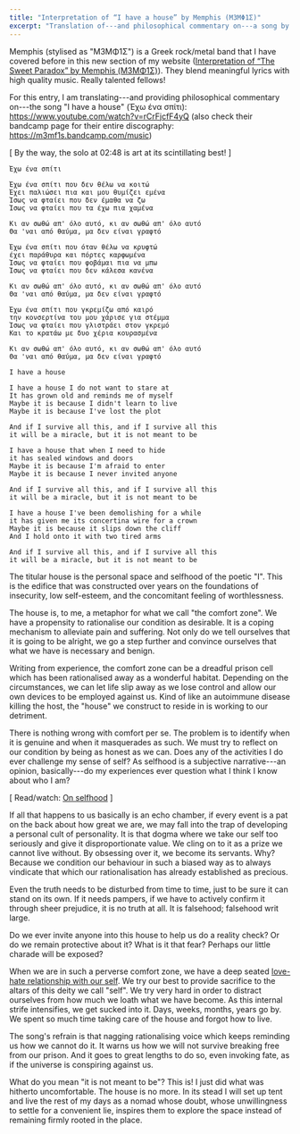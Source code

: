 ```yaml
---
title: "Interpretation of “I have a house” by Memphis (Μ3ΜΦ1Σ)"
excerpt: "Translation of---and philosophical commentary on---a song by Memphis (Μ3ΜΦ1Σ) whose translated title is 'I have a house'."
---
```


Memphis (stylised as "Μ3ΜΦ1Σ") is a Greek rock/metal band that I have
covered before in this new section of my website ([Interpretation of
“The Sweet Paradox” by Memphis (Μ3ΜΦ1Σ)](https://protesilaos.com/interpretations/2022-07-01-memphis-sweet-paradox/)).
They blend meaningful lyrics with high quality music.  Really talented
fellows!

For this entry, I am translating---and providing philosophical
commentary on---the song "I have a house" (Έχω ένα σπίτι):
<https://www.youtube.com/watch?v=rCrFjcfF4yQ> (also check their bandcamp
page for their entire discography: <https://m3mf1s.bandcamp.com/music>)

[ By the way, the solo at 02:48 is art at its scintillating best! ]

```
Έχω ένα σπίτι

Έχω ένα σπίτι που δεν θέλω να κοιτώ
Έχει παλιώσει πια και μου θυμίζει εμένα
Ίσως να φταίει που δεν έμαθα να ζω
Ίσως να φταίει που τα έχω πια χαμένα 
 
Κι αν σωθώ απ' όλο αυτό, κι αν σωθώ απ' όλο αυτό 
Θα 'ναι από θαύμα, μα δεν είναι γραφτό

Έχω ένα σπίτι που όταν θέλω να κρυφτώ
έχει παράθυρα και πόρτες καρφωμένα
Ίσως να φταίει που φοβάμαι πια να μπω
Ίσως να φταίει που δεν κάλεσα κανένα

Κι αν σωθώ απ' όλο αυτό, κι αν σωθώ απ' όλο αυτό 
Θα 'ναι από θαύμα, μα δεν είναι γραφτό

Έχω ένα σπίτι που γκρεμίζω από καιρό
την κονσερτίνα του μου χάρισε για στέμμα
Ίσως να φταίει που γλιστράει στον γκρεμό
Και το κρατάω με δυο χέρια κουρασμένα

Κι αν σωθώ απ' όλο αυτό, κι αν σωθώ απ' όλο αυτό 
Θα 'ναι από θαύμα, μα δεν είναι γραφτό
```

```
I have a house

I have a house I do not want to stare at
It has grown old and reminds me of myself
Maybe it is because I didn't learn to live
Maybe it is because I've lost the plot

And if I survive all this, and if I survive all this
it will be a miracle, but it is not meant to be

I have a house that when I need to hide
it has sealed windows and doors
Maybe it is because I'm afraid to enter
Maybe it is because I never invited anyone

And if I survive all this, and if I survive all this
it will be a miracle, but it is not meant to be

I have a house I've been demolishing for a while
it has given me its concertina wire for a crown
Maybe it is because it slips down the cliff
And I hold onto it with two tired arms

And if I survive all this, and if I survive all this
it will be a miracle, but it is not meant to be
```

The titular house is the personal space and selfhood of the poetic "I".
This is the edifice that was constructed over years on the foundations
of insecurity, low self-esteem, and the concomitant feeling of
worthlessness.

The house is, to me, a metaphor for what we call "the comfort zone".  We
have a propensity to rationalise our condition as desirable.  It is a
coping mechanism to alleviate pain and suffering.  Not only do we tell
ourselves that it is going to be alright, we go a step further and
convince ourselves that what we have is necessary and benign.

Writing from experience, the comfort zone can be a dreadful prison cell
which has been rationalised away as a wonderful habitat.  Depending on
the circumstances, we can let life slip away as we lose control and
allow our own devices to be employed against us.  Kind of like an
autoimmune disease killing the host, the "house" we construct to reside
in is working to our detriment.

There is nothing wrong with comfort per se.  The problem is to identify
when it is genuine and when it masquerades as such.  We must try to
reflect on our condition by being as honest as we can.  Does any of the
activities I do ever challenge my sense of self?  As selfhood is a
subjective narrative---an opinion, basically---do my experiences ever
question what I think I know about who I am?

[ Read/watch: [On selfhood](https://protesilaos.com/books/2022-05-31-selfhood/) ]

If all that happens to us basically is an echo chamber, if every event
is a pat on the back about how great we are, we may fall into the trap
of developing a personal cult of personality.  It is that dogma where we
take our self too seriously and give it disproportionate value.  We
cling on to it as a prize we cannot live without.  By obsessing over it,
we become its servants.  Why?  Because we condition our behaviour in
such a biased way as to always vindicate that which our rationalisation
has already established as precious.

Even the truth needs to be disturbed from time to time, just to be sure
it can stand on its own.  If it needs pampers, if we have to actively
confirm it through sheer prejudice, it is no truth at all.  It is
falsehood; falsehood writ large.

Do we ever invite anyone into this house to help us do a reality check?
Or do we remain protective about it?  What is it that fear?  Perhaps our
little charade will be exposed?

When we are in such a perverse comfort zone, we have a deep seated
[love-hate relationship with our self](https://protesilaos.com/interpretations/2022-06-30-psarantonis-tigri/).
We try our best to provide sacrifice to the altars of this deity we call
"self".  We try very hard in order to distract ourselves from how much
we loath what we have become.  As this internal strife intensifies, we
get sucked into it.  Days, weeks, months, years go by.  We spent so much
time taking care of the house and forgot how to live.

The song's refrain is that nagging rationalising voice which keeps
reminding us how we cannot do it.  It warns us how we will not survive
breaking free from our prison.  And it goes to great lengths to do so,
even invoking fate, as if the universe is conspiring against us.

What do you mean "it is not meant to be"?  This is!  I just did what was
hitherto uncomfortable.  The house is no more.  In its stead I will set
up tent and live the rest of my days as a nomad whose doubt, whose
unwillingness to settle for a convenient lie, inspires them to explore
the space instead of remaining firmly rooted in the place.
